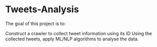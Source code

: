 # Tweets-Analysis

The goal of this project is to:

Construct a crawler to collect tweet information using its ID
Using the collected tweets, apply ML/NLP algorithms to analyse the data.
